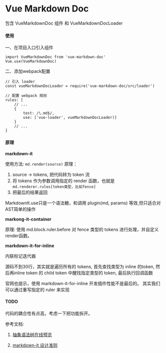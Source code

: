 # Vue Markdown Doc

包含 VueMarkdownDoc 组件 和 VueMarkdownDocLoader

#### 使用

一、在项目入口引入组件

```
import VueMarkdownDoc from 'vue-markdown-doc'
Vue.use(VueMarkdownDoc)
```

二、添加webpack配置

```
// 引入 loader
const vueMarkdownDocLoader = require('vue-markdown-doc/src/loader')

// 配置 webpack 规则
rules: [
    // ...
    {
        test: /\.md$/,
        use: ['vue-loader', vueMarkdownDocLoader)]
    }
    // ...
]
```

#### 原理
**markdown-it**

使用方法:  ```md.render(source)```
原理：

1. source -> tokens, 把代码转为 token 流
2. 将 tokens 作为参数调用指定的 render 函数，也就是 ```md.renderer.rules[token类型，比如fence]```
3. 把最后的结果返回

MarkdownIt.use只是一个语法糖，和调用 plugin(md, params) 等效,但只适合对AST简单的操作

**markong-it-container**

原理: 使用 md.block.ruler.before 对 fence 类型的 tokens 进行处理，并自定义render函数。

**markdown-it-for-inline**

内联标记迭代器

源码不到30行，其实就是遍历所有的 tokens, 首先查找类型为 inline 的token, 然后再inline token 的 child token 中醒找指定类型的 token, 最后执行回调函数

官网也提示，使用 markdown-it-for-inline 开发插件性能不是最后的。
其实我们可以通过重写指定的 ruler 来实现

#### TODO

代码的耦合性有点高，考虑一下把功能拆开。


参考文档:

1. [抽象语法树在线预览](https://markdown-it.github.io)

2. [markdown-it 设计准则](https://markdown-it.docschina.org/architecture.html)